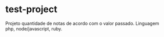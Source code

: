 # test-project
Projeto quantidade de notas de acordo com o valor passado. Linguagem php, node/javascript, ruby.
